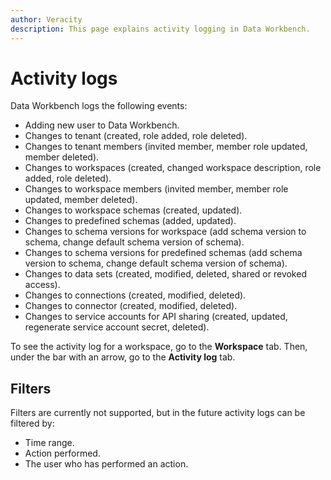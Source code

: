```yaml
---
author: Veracity
description: This page explains activity logging in Data Workbench.
---
```

# Activity logs
Data Workbench logs the following events:
* Adding new user to Data Workbench.
* Changes to tenant (created, role added, role deleted).
* Changes to tenant members (invited member, member role updated, member deleted).
* Changes to workspaces (created, changed workspace description, role added, role deleted).
* Changes to workspace members (invited member, member role updated, member deleted).
* Changes to workspace schemas (created, updated).
* Changes to predefined schemas (added, updated).
* Changes to schema versions for workspace (add schema version to schema, change default schema version of schema).
* Changes to schema versions for predefined schemas (add schema version to schema, change default schema version of schema). 
* Changes to data sets (created, modified, deleted, shared or revoked access).
* Changes to connections (created, modified, deleted).
* Changes to connector (created, modified, deleted).
* Changes to service accounts for API sharing (created, updated, regenerate service account secret, deleted).

To see the activity log for a workspace, go to the **Workspace** tab. Then, under the bar with an arrow, go to the **Activity log** tab.

## Filters
Filters are currently not supported, but in the future activity logs can be filtered by:
* Time range.
* Action performed.
* The user who has performed an action.

